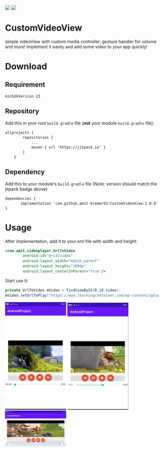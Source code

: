 
<img src="https://upload.wikimedia.org/wikipedia/commons/thumb/d/d7/Android_robot.svg/1200px-Android_robot.svg.png"  width="200">
<img src="https://cdn.pixabay.com/photo/2016/02/01/12/33/play-1173551_1280.png"  width="200"><br>

# CustomVideoView

simple videoView with custom media controller, gesture handler for volume and more! implement it easily and add some video to your app quickly!<br>

# Download
## Requirement
```
minSdkVersion 23
```
## Repository
Add this in your root `build.gradle` file (**not** your module `build.gradle` file):
```
allprojects {
		repositories {
			...
			maven { url 'https://jitpack.io' }
		}
	}
```
## Dependency
Add this to your module's `build.gradle` file (Note: version should match the jitpack badge above)
```
dependencies {
	   implementation 'com.github.amit-kremer93:CustomVideoView:1.0.0'
}
```

# Usage
After implementation, add it to your.xml file with width and height:
```xml
<com.amit.videoplayer.UrlToVideo
        android:id="@+id/video"
        android:layout_width="match_parent"
        android:layout_height="300dp"
        android:layout_centerInParent="true"/>
```
Start use it:
```Java
private UrlToVideo mVideo = findViewById(R.id.video);
mVideo.setUrlToPlay("https://www.learningcontainer.com/wp-content/uploads/2020/05/sample-mp4-file.mp4");
```

<img src="pictures/1.png"  width="200">
<img src="pictures/2.png"  width="200">
<img src="pictures/3.png"  width="200">

